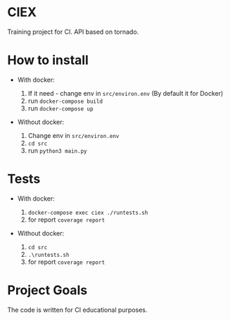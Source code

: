 # CIEX
Training project for CI. API based on tornado. 

# How to install 


- With docker:
   1) If it need - change env in ```src/environ.env``` (By default it for Docker)
   2) run ```docker-compose build```
   3) run ```docker-compose up```

- Without docker:
   1) Change env in ```src/environ.env```
   2) ```cd src```
   3) run ```python3 main.py```
   
# Tests

- With docker:
   1) ```docker-compose exec ciex ./runtests.sh``` 
   2) for report ```coverage report```

- Without docker:
   1) ```cd src```
   2) ```.\runtests.sh```
   3) for report ```coverage report```
# Project Goals

The code is written for CI educational purposes. 